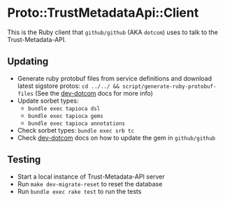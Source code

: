 # Proto::TrustMetadataApi::Client

This is the Ruby client that `github/github` (AKA `dotcom`) uses to talk to the Trust-Metadata-API.

## Updating

- Generate ruby protobuf files from service definitions and download latest sigstore protos: `cd ../../ && script/generate-ruby-protobuf-files` (See the [dev-dotcom](../../docs/dev-dotcom.md#updating-the-tma-ruby-gem) docs for more info)
- Update sorbet types:
  - `bundle exec tapioca dsl`
  - `bundle exec tapioca gems`
  - `bundle exec tapioca annotations`
- Check sorbet types: `bundle exec srb tc`
- Check [dev-dotcom](../../docs/dev-dotcom.md#updating-the-tma-ruby-gem) docs on how to update the gem in `github/github`

## Testing

- Start a local instance of Trust-Metadata-API server
- Run `make dev-migrate-reset` to reset the database
- Run `bundle exec rake test` to run the tests
